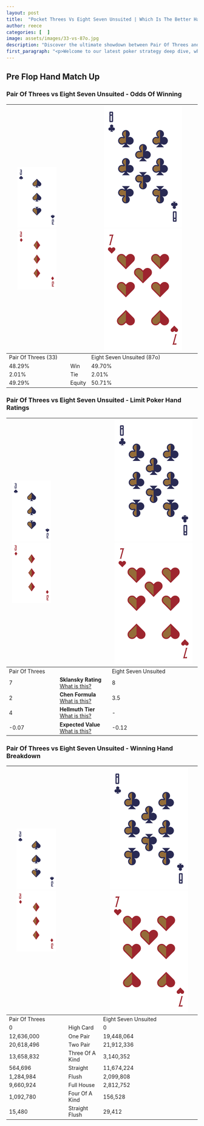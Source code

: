 ```yaml
---
layout: post
title:  "Pocket Threes Vs Eight Seven Unsuited | Which Is The Better Hand In Poker? A Complete Guide"
author: reece
categories: [  ]
image: assets/images/33-vs-87o.jpg
description: "Discover the ultimate showdown between Pair Of Threes and Eight Seven Unsuited in poker! Uncover the odds, strategies, and scenarios where one hand triumphs over the other. Get ready to up your poker game with this thrilling analysis."
first_paragraph: "<p>Welcome to our latest poker strategy deep dive, where we're pitting two distinct hands against each other in a high-stakes showdown: Pair Of Threes vs Eight Seven Unsuited.</p><p>In the dynamic world of poker, every decision counts, and knowing which hand holds the upper hand is key to your success at the table.</p><p>In this article, we'll dissect these two hands, explore the scenarios where one dominates the other, and equip you with the knowledge to make strategic choices that can tip the odds in your favor.</p><p>Get ready to unravel the intriguing dynamics of these poker hands and elevate your game to new heights.</p>"
---
```




[comment]: # (sp0)

## Pre Flop Hand Match Up

<div class="table hand-ratings" markdown="1"> 



### Pair Of Threes vs Eight Seven Unsuited - Odds Of Winning


    
| ![image info](assets/images/hand1/3.png) ![image info](assets/images/hand1/3o.png) |  | ![image info](assets/images/hand2/8.png) ![image info](assets/images/hand2/7o.png) |
| -------- | -------- | -------- |
| Pair Of Threes (33) |  | Eight Seven Unsuited (87o) |
| 48.29% | Win | 49.70% |
| 2.01% | Tie | 2.01% |
| 49.29% | Equity | 50.71% |




[comment]: # (sp1)



### Pair Of Threes vs Eight Seven Unsuited - Limit Poker Hand Ratings


    
| ![image info](assets/images/hand1/3.png) ![image info](assets/images/hand1/3o.png) |  | ![image info](assets/images/hand2/8.png) ![image info](assets/images/hand2/7o.png) |
| -------- | -------- | -------- |
| Pair Of Threes |  | Eight Seven Unsuited |
| 7 | **Sklansky Rating** [What is this?](/sklansky-rating-explained) | 8 |
| 2 | **Chen Formula** [What is this?](/chen-formula-explained) | 3.5 |
| 4 | **Hellmuth Tier** [What is this?](/Hellmuth-tier-explained) | - |
| -0.07 | **Expected Value** [What is this?](/expected-value-explained) | -0.12 |




[comment]: # (sp2)



### Pair Of Threes vs Eight Seven Unsuited - Winning Hand Breakdown


    
| ![image info](assets/images/hand1/3.png) ![image info](assets/images/hand1/3o.png) |  | ![image info](assets/images/hand2/8.png) ![image info](assets/images/hand2/7o.png) |
| -------- | -------- | -------- |
| Pair Of Threes |  | Eight Seven Unsuited |
| 0 | High Card | 0 |
| 12,636,000 | One Pair | 19,448,064 |
| 20,618,496 | Two Pair | 21,912,336 |
| 13,658,832 | Three Of A Kind | 3,140,352 |
| 564,696 | Straight | 11,674,224 |
| 1,284,984 | Flush | 2,099,808 |
| 9,660,924 | Full House | 2,812,752 |
| 1,092,780 | Four Of A Kind | 156,528 |
| 15,480 | Straight Flush | 29,412 |




[comment]: # (sp3)



</div>

[comment]: # (sp4)



[comment]: # (sp5)

